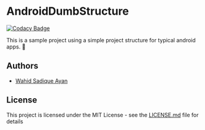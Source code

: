 # AndroidDumbStructure 
[![Codacy Badge](https://api.codacy.com/project/badge/Grade/d95ca698238447d98eda32cf3c5aef73)](https://www.codacy.com/app/wsayan28/AndroidDumbStructure?utm_source=github.com&amp;utm_medium=referral&amp;utm_content=WSAyan/AndroidDumbStructure&amp;utm_campaign=Badge_Grade)

This is a sample project using a simple project structure for typical android apps. :panda_face:

## Authors
* [Wahid Sadique Ayan](https://github.com/WSAyan)

## License

This project is licensed under the MIT License - see the [LICENSE.md](LICENSE.md) file for details



